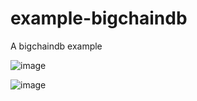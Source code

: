 # example-bigchaindb

A bigchaindb example

![image](https://user-images.githubusercontent.com/36519974/167564128-64c11fb4-1829-4392-b626-be590de35118.png)

![image](https://user-images.githubusercontent.com/36519974/167599754-6f56ddfe-a99d-483c-b3d9-da2ace803638.png)
